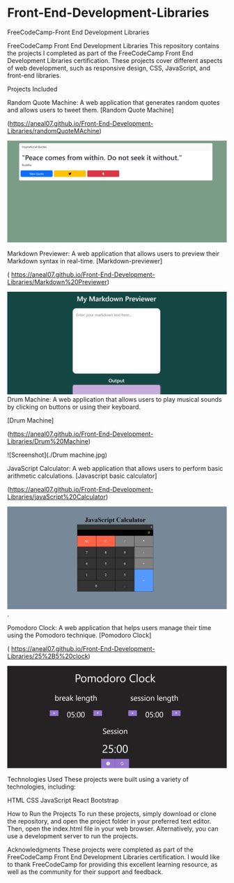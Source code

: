 # Front-End-Development-Libraries
 FreeCodeCamp-Front End Development Libraries

 FreeCodeCamp Front End Development Libraries
This repository contains the projects I completed as part of the FreeCodeCamp Front End Development Libraries certification.
These projects cover different aspects of web development, such as responsive design, CSS, JavaScript, and front-end libraries.

Projects Included

Random Quote Machine: A web application that generates random quotes and allows users to tweet them.
[Random Quote Machine] 

(https://aneal07.github.io/Front-End-Development-Libraries/randomQuoteMAchine)

![Screenshot](./quote.jpg)

Markdown Previewer: A web application that allows users to preview their Markdown syntax in real-time.
[Markdown-previewer] 

(  https://aneal07.github.io/Front-End-Development-Libraries/Markdown%20Previewer)

![Screenshot](./markdown.jpg)
Drum Machine: A web application that allows users to play musical sounds by clicking on buttons or using their keyboard.

[Drum Machine]

(https://aneal07.github.io/Front-End-Development-Libraries/Drum%20Machine)

![Screenshot](./Drum machine.jpg)

JavaScript Calculator: A web application that allows users to perform basic arithmetic calculations.
[Javascript basic calculator] 

(https://aneal07.github.io/Front-End-Development-Libraries/javaScript%20Calculator)

![Screenshot](./calculator.jpg).

Pomodoro Clock: A web application that helps users manage their time using the Pomodoro technique.
[Pomodoro Clock] 

( https://aneal07.github.io/Front-End-Development-Libraries/25%2B5%20clock)

![Screenshot](./pomdoro.jpg)

Technologies Used
These projects were built using a variety of technologies, including:

HTML
CSS
JavaScript
React
Bootstrap

How to Run the Projects
To run these projects, simply download or clone the repository, 
and open the project folder in your preferred text editor. Then, 
open the index.html file in your web browser. Alternatively, 
you can use a development server to run the projects.

Acknowledgments
These projects were completed as part of the FreeCodeCamp Front End Development Libraries certification.
I would like to thank FreeCodeCamp for providing this excellent learning resource, 
as well as the community for their support and feedback.





